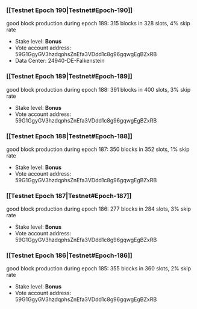 ### [[Testnet Epoch 190|Testnet#Epoch-190]]
good block production during epoch 189: 315 blocks in 328 slots, 4% skip rate
* Stake level: **Bonus**
* Vote account address: 59G1GgyGV3hzdqphsZnEfa3VDdd1c8g96gqwgEgBZxRB
* Data Center: 24940-DE-Falkenstein
### [[Testnet Epoch 189|Testnet#Epoch-189]]
good block production during epoch 188: 391 blocks in 400 slots, 3% skip rate
* Stake level: **Bonus**
* Vote account address: 59G1GgyGV3hzdqphsZnEfa3VDdd1c8g96gqwgEgBZxRB
### [[Testnet Epoch 188|Testnet#Epoch-188]]
good block production during epoch 187: 350 blocks in 352 slots, 1% skip rate
* Stake level: **Bonus**
* Vote account address: 59G1GgyGV3hzdqphsZnEfa3VDdd1c8g96gqwgEgBZxRB
### [[Testnet Epoch 187|Testnet#Epoch-187]]
good block production during epoch 186: 277 blocks in 284 slots, 3% skip rate
* Stake level: **Bonus**
* Vote account address: 59G1GgyGV3hzdqphsZnEfa3VDdd1c8g96gqwgEgBZxRB
### [[Testnet Epoch 186|Testnet#Epoch-186]]
good block production during epoch 185: 355 blocks in 360 slots, 2% skip rate
* Stake level: **Bonus**
* Vote account address: 59G1GgyGV3hzdqphsZnEfa3VDdd1c8g96gqwgEgBZxRB